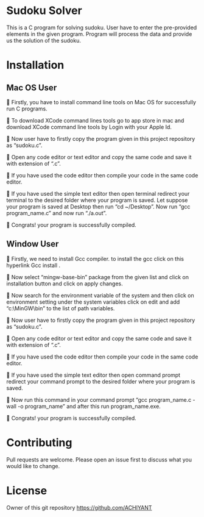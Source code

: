 # Sudoku Solver
This is a C program for solving sudoku. User have to enter the pre-provided elements in the given program. Program will process the data and provide us the solution of the sudoku.

# Installation 
 

## Mac OS User 

	Firstly, you have to install command line tools on Mac OS for successfully run C programs.

	To download XCode command lines tools go to app store in mac and download XCode command line tools by Login with your Apple Id.

	Now user have to firstly copy the program given in this project repository as “sudoku.c”.

	Open any code editor or text editor and copy the same code and save it with extension of “.c”.

	If you have used the code editor then compile your code in the same code editor.

	If you have used the simple text editor then open terminal redirect your terminal to the desired folder where your program is saved. Let suppose your program is saved at Desktop then run 
“cd ~/Desktop”. Now run “gcc program_name.c” and now run “./a.out”.

	Congrats! your program is successfully compiled.


## Window User 

	Firstly, we need to install Gcc compiler. to install the gcc click on this hyperlink Gcc install .

	Now select “mingw-base-bin” package from the given list and click on installation button and click on apply changes.

	Now search for the environment variable of the system and then click on environment setting under the system variables click on edit and add “c:\MinGW\bin” to the list of path variables.

	Now user have to firstly copy the program given in this project repository as “sudoku.c”.

	Open any code editor or text editor and copy the same code and save it with extension of “.c”.

	If you have used the code editor then compile your code in the same code editor.

	If you have used the simple text editor then open command prompt redirect your command prompt to the desired folder where your program is saved.

	Now run this command in your command prompt 
“gcc program_name.c -wall -o program_name” and after this run program_name.exe.

	Congrats! your program is successfully compiled.


# Contributing
 

Pull requests are welcome. Please open an issue first to discuss what you would like to change.



# License
 

Owner of this git repository https://github.com/ACHIYANT
